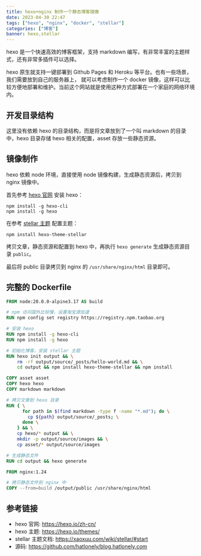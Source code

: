 ```yaml
---
title: hexo+nginx 制作一个静态博客镜像
date: 2023-04-30 22:47
tags: ["hexo", "nginx", "docker", "stellar"]
categories: ["博客"]
banner: hexo,stellar
---
```


hexo 是一个快速高效的博客框架，支持 markdown 编写，有非常丰富的主题样式，还有非常多插件可以选择。

hexo 原生就支持一键部署到 Github Pages 和 Heroku 等平台。也有一些场景，我们需要放到自己的服务器上，
就可以考虑制作一个 docker 镜像，这样可以比较方便地部署和维护。当前这个网站就是使用这种方式部署在一个家庭的网络环境内。

## 开发目录结构

这里没有依赖 hexo 的目录结构，而是将文章放到了一个叫 markdown 的目录中，hexo 目录存储 hexo 相关的配置，asset 存放一些静态资源。

## 镜像制作

hexo 依赖 node 环境，直接使用 node 镜像构建，生成静态资源后，拷贝到 nginx 镜像中。

首先参考 [hexo 官网](https://hexo.io/zh-cn/docs/) 安装 hexo：

```shell
npm install -g hexo-cli
npm install -g hexo
```

在参考 [stellar 主题](https://xaoxuu.com/wiki/stellar/theme-settings/) 配置主题：

```shell
npm install hexo-theme-stellar
```

拷贝文章，静态资源和配置到 hexo 中，再执行 `hexo generate` 生成静态资源目录 `public`。

最后将 public 目录拷贝到 nginx 的 `/usr/share/nginx/html` 目录即可。

## 完整的 Dockerfile

```dockerfile
FROM node:20.0.0-alpine3.17 AS build

# npm 访问国外比较慢，设置淘宝源加速
RUN npm config set registry https://registry.npm.taobao.org

# 安装 hexo
RUN npm install -g hexo-cli
RUN npm install -g hexo

# 初始化博客，安装 stellar 主题
RUN hexo init output && \
    rm -rf output/source/_posts/hello-world.md && \
    cd output && npm install hexo-theme-stellar && npm install

COPY asset asset
COPY hexo hexo
COPY markdown markdown

# 拷贝文章到 hexo 目录
RUN { \
      for path in $(find markdown -type f -name "*.md"); do \
	    cp ${path} output/source/_posts; \
	  done \
    } && \
    cp hexo/* output && \
	mkdir -p output/source/images && \
	cp asset/* output/source/images

# 生成静态文件
RUN cd output && hexo generate

FROM nginx:1.24

# 拷贝静态文件到 nginx 中
COPY --from=build /output/public /usr/share/nginx/html
```

## 参考链接

- hexo 官网: <https://hexo.io/zh-cn/>
- hexo 主题: <https://hexo.io/themes/>
- stellar 主题文档: <https://xaoxuu.com/wiki/stellar/#start>
- 源码: <https://github.com/hatlonely/blog.hatlonely.com>
